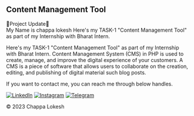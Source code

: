 ## Content Management Tool
🚀Project Update🚀<br>
My Name is chappa lokesh
Here's my TASK-1  "Content Management Tool" as part of my Internship with Bharat Intern.

Here's my TASK-1 "Content Management Tool" as part of my Internship with Bharat Intern.
Content Management System (CMS) in PHP is used to create, manage, and improve the digital experience of your customers. A CMS is a piece of software that allows users to collaborate on the creation, editing, and publishing of digital material such blog posts.

If you want to contact me, you can reach me through below handles.<br>

<a href="https://www.linkedin.com/in/lokesh-chappa-41963a26b/ "><img alt="LinkedIn" src="https://img.shields.io/badge/linkedin-%230077B5.svg?style=for-the-badge&logo=linkedin&logoColor=white"/></a>
<a href="https://www.instagram.com/raj_lokesh._.20/"><img alt="Instagram" src="https://img.shields.io/badge/Instagram-E4405F?style=for-the-badge&logo=instagram&logoColor=white"/></a>
<a href="https://t.me/"><img alt="Telegram" src="https://img.shields.io/badge/Telegram-2CA5E0?style=for-the-badge&logo=telegram&logoColor=white" /></a>


© 2023 Chappa Lokesh



